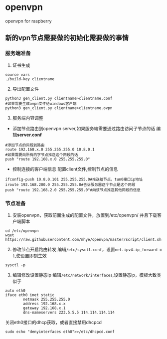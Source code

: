 # openvpn
openvpn for raspberry
## 新的vpn节点需要做的初始化需要做的事情
### 服务端准备
1. 证书生成
```
source vars
./build-key clientname
```
2. 导出配置文件
```
python3 gen_client.py clientname>clientname.conf
#如果需要生成ovpn文件给windows客户端
python3 gen_client.py clientname>clientname.ovpn
```
3. 服务端内容调整
* 添加节点路由到openvpn server,如果服务端需要通过路由访问子节点的话
编辑**server.conf**
```
#添加节点的网段到路由
route 192.168.x.0 255.255.255.0 10.8.0.1 
#如果需要向所有的字节点推送这个网段的话
push "route 192.168.x.0 255.255.255.0"
```
* 控制连接的客户端信息
配置client文件,控制节点的信息
```
ifconfig-push 10.8.0.101 255.255.255.0#推送给节点，tun0接口ip地址
iroute 192.168.200.0 255.255.255.0#告诉服务器这个节点是这个网段
push "route 192.168.2.0 255.255.255.0"#向该节点推送其他网段的信息
```
### 节点准备
1. 安装openvpn，获取前面生成的配置文件，放置到/etc/openvpn/
并且下载客户端脚本
```
cd /etc/openvpn
wget https://raw.githubusercontent.com/mhye/openvpn/master/script/client.sh

```
2. 修改节点开启路由转发
编辑`/etc/sysctl.conf`，设置`net.ipv4.ip_forward = 1`,使设置即刻生效
```
sysctl -p
```
3. 编辑修改设置静态ip
编辑`/etc/network/interfaces`,设置静态ip，模板大致类似于
```
auto eth0
iface eth0 inet static
        netmask 255.255.255.0
        address 192.168.x.x
        gateway 192.168.x.1
        dns-nameservers 223.5.5.5 114.114.114.114
```
关闭eth0接口的dhcp获取，或者直接禁用dhcpcd
```
sudo echo "denyinterfaces eth0">>/etc/dhcpcd.conf
```
